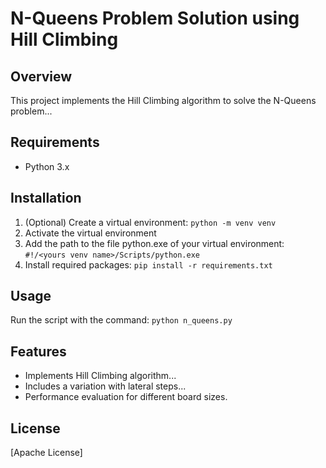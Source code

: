 # N-Queens Problem Solution using Hill Climbing

## Overview
This project implements the Hill Climbing algorithm to solve the N-Queens problem...

## Requirements
- Python 3.x

## Installation
1. (Optional) Create a virtual environment: `python -m venv venv`
2. Activate the virtual environment
3. Add the path to the file python.exe of your virtual environment: `#!/<yours venv name>/Scripts/python.exe`
4. Install required packages: `pip install -r requirements.txt`

## Usage
Run the script with the command: `python n_queens.py`

## Features
- Implements Hill Climbing algorithm...
- Includes a variation with lateral steps...
- Performance evaluation for different board sizes.

## License
[Apache License]
